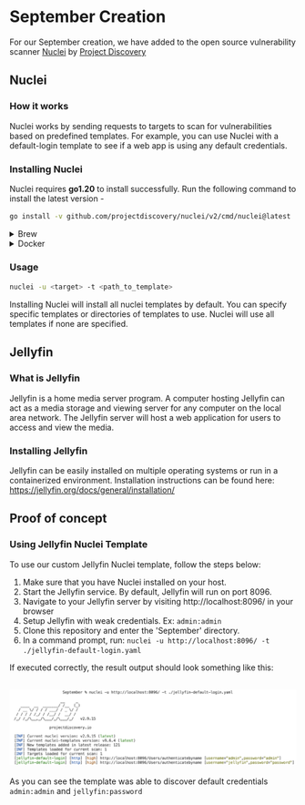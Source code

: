 # September Creation

For our September creation, we have added to the open source vulnerability scanner [Nuclei](https://github.com/projectdiscovery/nuclei) by [Project Discovery](https://github.com/projectdiscovery)

## Nuclei
### How it works
Nuclei works by sending requests to targets to scan for vulnerabilities based on predefined templates. For example, you can use Nuclei with a default-login template to see if a web app is using any default credentials.

### Installing Nuclei
Nuclei requires **go1.20** to install successfully. Run the following command to install the latest version -

```sh
go install -v github.com/projectdiscovery/nuclei/v2/cmd/nuclei@latest
```

<details>
  <summary>Brew</summary>

  ```sh
  brew install nuclei
  ```
</details>
<details>
  <summary>Docker</summary>

  ```sh
  docker pull projectdiscovery/nuclei:latest
  ```
</details>

### Usage
```sh
nuclei -u <target> -t <path_to_template>
```

Installing Nuclei will install all nuclei templates by default. You can specify specific templates or directories of templates to use. Nuclei will use all templates if none are specified.

## Jellyfin
### What is Jellyfin

Jellyfin is a home media server program. A computer hosting Jellyfin can act as a media storage and viewing server for any computer on the local area network. The Jellyfin server will host a web application for users to access and view the media.

### Installing Jellyfin

Jellyfin can be easily installed on multiple operating systems or run in a containerized environment. Installation instructions can be found here: https://jellyfin.org/docs/general/installation/ 

## Proof of concept 

### Using Jellyfin Nuclei Template

To use our custom Jellyfin Nuclei template, follow the steps below:

1. Make sure that you have Nuclei installed on your host.
2. Start the Jellyfin service. By default, Jellyfin will run on port 8096.
3. Navigate to your Jellyfin server by visiting http://localhost:8096/ in your browser
4. Setup Jellyfin with weak credentials. Ex: ```admin:admin```
5. Clone this repository and enter the 'September' directory.
6. In a command prompt, run: ```nuclei -u http://localhost:8096/ -t ./jellyfin-default-login.yaml ```

If executed correctly, the result output should look something like this:<br />
<br />

![](./image.png)
<br />
<br />
As you can see the template was able to discover default credentials `admin:admin` and `jellyfin:password`